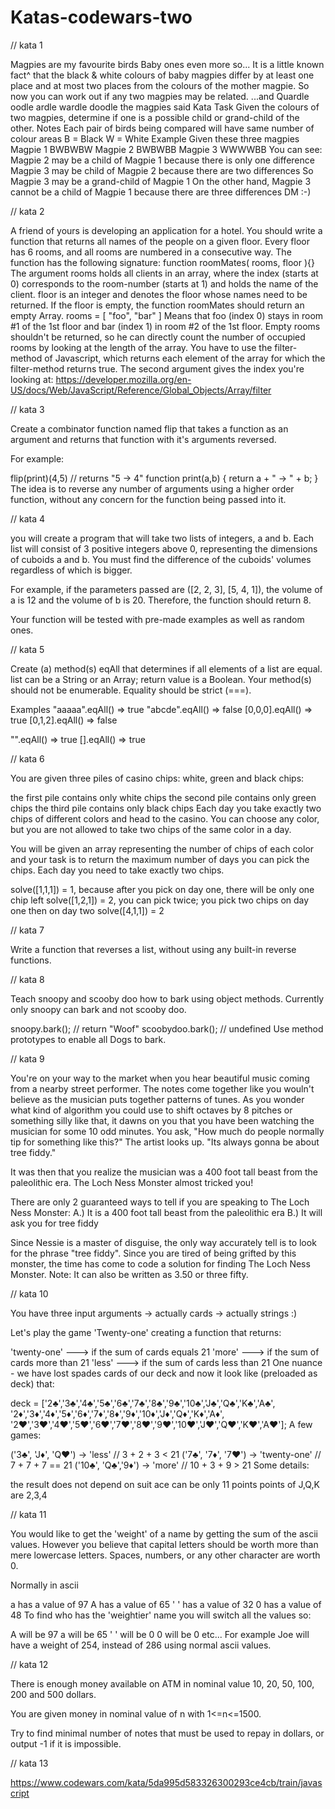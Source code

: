 # Katas-codewars-two

// kata 1 

Magpies are my favourite birds
Baby ones even more so...
It is a little known fact^ that the black & white colours of baby magpies differ by at least one place and at most two places from the colours of the mother magpie.
So now you can work out if any two magpies may be related.
...and Quardle oodle ardle wardle doodle the magpies said
Kata Task
Given the colours of two magpies, determine if one is a possible child or grand-child of the other.
Notes
Each pair of birds being compared will have same number of colour areas
B = Black
W = White
Example
Given these three magpies
Magpie 1  BWBWBW
Magpie 2  BWBWBB
Magpie 3  WWWWBB
You can see:
Magpie 2 may be a child of Magpie 1 because there is only one difference
Magpie 3 may be child of Magpie 2 because there are two differences
So Magpie 3 may be a grand-child of Magpie 1
On the other hand, Magpie 3 cannot be a child of Magpie 1 because there are three differences
DM :-)

// kata 2

A friend of yours is developing an application for a hotel. You should write a function that returns all names of the people on a given floor. Every floor has 6 rooms, and all rooms are numbered in a consecutive way.
The function has the following signature:
function roomMates( rooms, floor ){}
The argument rooms holds all clients in an array, where the index (starts at 0) corresponds to the room-number (starts at 1) and holds the name of the client.
floor is an integer and denotes the floor whose names need to be returned. If the floor is empty, the function roomMates should return an empty Array.
rooms = [ "foo", "bar" ]
Means that foo (index 0) stays in room #1 of the 1st floor and bar (index 1) in room #2 of the 1st floor.
Empty rooms shouldn't be returned, so he can directly count the number of occupied rooms by looking at the length of the array.
You have to use the filter-method of Javascript, which returns each element of the array for which the filter-method returns true. The second argument gives the index you're looking at:
https://developer.mozilla.org/en-US/docs/Web/JavaScript/Reference/Global_Objects/Array/filter


// kata 3 

Create a combinator function named flip that takes a function as an argument and returns that function with it's arguments reversed.

For example:

flip(print)(4,5) // returns "5 -> 4"
function print(a,b) {
  return a + " -> " + b;
}
The idea is to reverse any number of arguments using a higher order function, without any concern for the function being passed into it.

// kata 4

you will create a program that will take two lists of integers, a and b. Each list will consist of 3 positive integers above 0, representing the dimensions of cuboids a and b. You must find the difference of the cuboids' volumes regardless of which is bigger.

For example, if the parameters passed are ([2, 2, 3], [5, 4, 1]), the volume of a is 12 and the volume of b is 20. Therefore, the function should return 8.

Your function will be tested with pre-made examples as well as random ones.

// kata 5

Create (a) method(s) eqAll that determines if all elements of a list are equal.
list can be a String or an Array; return value is a Boolean.
Your method(s) should not be enumerable. Equality should be strict (===).

Examples
"aaaaa".eqAll() => true
"abcde".eqAll() => false
[0,0,0].eqAll() => true
[0,1,2].eqAll() => false

"".eqAll() => true
[].eqAll() => true

// kata 6

You are given three piles of casino chips: white, green and black chips:

the first pile contains only white chips
the second pile contains only green chips
the third pile contains only black chips
Each day you take exactly two chips of different colors and head to the casino. You can choose any color, but you are not allowed to take two chips of the same color in a day.

You will be given an array representing the number of chips of each color and your task is to return the maximum number of days you can pick the chips. Each day you need to take exactly two chips.

solve([1,1,1]) = 1, because after you pick on day one, there will be only one chip left
solve([1,2,1]) = 2, you can pick twice; you pick two chips on day one then on day two
solve([4,1,1]) = 2

// kata 7

Write a function that reverses a list, without using any built-in reverse functions.

// kata 8 

Teach snoopy and scooby doo how to bark using object methods. Currently only snoopy can bark and not scooby doo.

snoopy.bark(); // return "Woof"
scoobydoo.bark(); // undefined
Use method prototypes to enable all Dogs to bark.

// kata 9

You're on your way to the market when you hear beautiful music coming from a nearby street performer. The notes come together like you wouln't believe as the musician puts together patterns of tunes. As you wonder what kind of algorithm you could use to shift octaves by 8 pitches or something silly like that, it dawns on you that you have been watching the musician for some 10 odd minutes. You ask, "How much do people normally tip for something like this?" The artist looks up. "Its always gonna be about tree fiddy."

It was then that you realize the musician was a 400 foot tall beast from the paleolithic era. The Loch Ness Monster almost tricked you!

There are only 2 guaranteed ways to tell if you are speaking to The Loch Ness Monster: A.) It is a 400 foot tall beast from the paleolithic era B.) It will ask you for tree fiddy

Since Nessie is a master of disguise, the only way accurately tell is to look for the phrase "tree fiddy". Since you are tired of being grifted by this monster, the time has come to code a solution for finding The Loch Ness Monster. Note: It can also be written as 3.50 or three fifty.

// kata 10 

You have three input arguments -> actually cards -> actually strings :)

Let's play the game 'Twenty-one' creating a function that returns:

'twenty-one' ---> if the sum of cards equals 21
'more' ---> if the sum of cards more than 21
'less' ---> if the sum of cards less than 21
One nuance - we have lost spades cards of our deck and now it look like (preloaded as deck) that:

deck = ['2♣','3♣','4♣','5♣','6♣','7♣','8♣','9♣','10♣','J♣','Q♣','K♣','A♣',
        '2♦','3♦','4♦','5♦','6♦','7♦','8♦','9♦','10♦','J♦','Q♦','K♦','A♦',
        '2♥','3♥','4♥','5♥','6♥','7♥','8♥','9♥','10♥','J♥','Q♥','K♥','A♥'];
A few games:

('3♣', 'J♦', 'Q♥') -> 'less' // 3 + 2 + 3 < 21
('7♣', '7♦', '7♥') -> 'twenty-one' // 7 + 7 + 7  == 21
('10♣', 'Q♣','9♦') -> 'more' // 10 + 3 + 9 > 21
Some details:

the result does not depend on suit
ace can be only 11 points
points of J,Q,K are 2,3,4

// kata 11

You would like to get the 'weight' of a name by getting the sum of the ascii values. However you believe that capital letters should be worth more than mere lowercase letters. Spaces, numbers, or any other character are worth 0.

Normally in ascii

a has a value of 97
A has a value of 65
' ' has a value of 32
0 has a value of 48
To find who has the 'weightier' name you will switch all the values so:

A will be 97
a will be 65
' ' will be 0
0 will be 0
etc...
For example Joe will have a weight of 254, instead of 286 using normal ascii values.

// kata 12

There is enough money available on ATM in nominal value 10, 20, 50, 100, 200 and 500 dollars.

You are given money in nominal value of n with 1<=n<=1500.

Try to find minimal number of notes that must be used to repay in dollars, or output -1 if it is impossible.

// kata 13

https://www.codewars.com/kata/5da995d583326300293ce4cb/train/javascript
